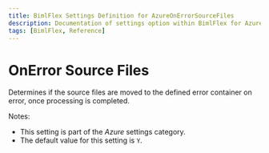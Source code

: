 ```yaml
---
title: BimlFlex Settings Definition for AzureOnErrorSourceFiles
description: Documentation of settings option within BimlFlex for AzureOnErrorSourceFiles
tags: [BimlFlex, Reference]
---
```


# OnError Source Files

Determines if the source files are moved to the defined error container on error, once processing is completed.

Notes:

* This setting is part of the *Azure* settings category.
* The default value for this setting is `Y`.
